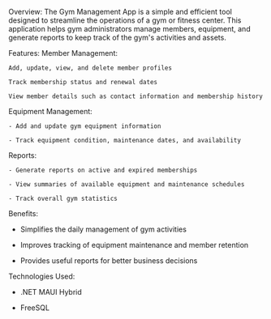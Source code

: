 Overview:
The Gym Management App is a simple and efficient tool designed to streamline the operations of a gym or fitness center. This application helps gym administrators manage members, equipment, and generate reports to keep track of the gym's activities and assets.

Features:
  Member Management:
  
    Add, update, view, and delete member profiles
    
    Track membership status and renewal dates
    
    View member details such as contact information and membership history
  
  Equipment Management:
  
    - Add and update gym equipment information
    
    - Track equipment condition, maintenance dates, and availability
  
  Reports:
  
    - Generate reports on active and expired memberships
    
    - View summaries of available equipment and maintenance schedules
    
    - Track overall gym statistics

Benefits:
  - Simplifies the daily management of gym activities
  
  - Improves tracking of equipment maintenance and member retention
  
  - Provides useful reports for better business decisions

Technologies Used:
  - .NET MAUI Hybrid
  
  - FreeSQL
